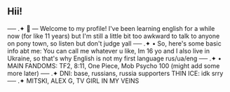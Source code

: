 ## Hii!

── .✦
🥨 — Welcome to my profile! I've been learning english for a while now (for like 11 years) but I'm still a little bit too awkward to talk to anyone on pony town, so listen but don't judge yall
── .✦
• So, here's some basic info abt me: You can call me whatever u like, Im 16 yo and I also live in Ukraine, so that's why English is not my first language
rus/ua/eng
── .✦
• MAIN FANDOMS: TF2, 8:11, One Piece, Mob Psycho 100 (might add some more later)
── .✦
DNI: base, russians, russia supporters
THIN ICE: idk srry
── .✦
MITSKI, ALEX G, TV GIRL IN MY VEINS
<!--
**na0han/na0han** is a ✨ _special_ ✨ repository because its `README.md` (this file) appears on your GitHub profile.

Here are some ideas to get you started:

- 🔭 I’m currently working on ...
- 🌱 I’m currently learning ...
- 👯 I’m looking to collaborate on ...
- 🤔 I’m looking for help with ...
- 💬 Ask me about ...
- 📫 How to reach me: ...
- 😄 Pronouns: ...
- ⚡ Fun fact: ...
-->
